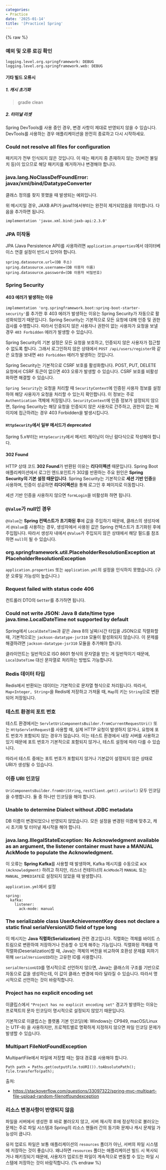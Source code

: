 ```yaml
---
categories:
- Practice
date: '2025-01-14'
title: '[Practice] Spring'
---
```


{% raw %}
### 예외 및 오류 로깅 확인
```
logging.level.org.springframework: DEBUG
logging.level.org.springframework.web: DEBUG
```

#### 기타 빌드 오류시
##### 1. 캐시 초기화
> gradle clean<br>

##### 2. 터미널 리셋
Spring DevTools를 사용 중인 경우, 변경 사항이 제대로 반영되지 않을 수 있습니다. DevTools를 사용하는 경우 애플리케이션을 완전히 종료하고 다시 시작하세요.

### Could not resolve all files for configuration
패키지가 전부 인식되지 않은 것입니다. 이 때는 패키지 중 존재하지 않는 것(버전 불일치 등)이 있으므로 해당 패키지를 제거하거나 변경해야 합니다.

### java.lang.NoClassDefFoundError: javax/xml/bind/DatatypeConverter

클래스 정의를 찾지 못했을 때 발생되는 예외입니다.

위 메시지일 경우, JAXB API가 java11에서부터는 완전히 제거되었음을 의미합니다. 다음을 추가하면 됩니다.
```
implementation 'javax.xml.bind:jaxb-api:2.3.0'
```

### JPA 미작동
JPA (Java Persistence API)를 사용하려면 `application.properties`에서 데이터베이스 연결 설정이 반드시 있어야 합니다.

```
spring.datasource.url=(DB 주소)
spring.datasource.username=(DB 이용자 이름)
spring.datasource.password=(DB 이용자 비밀번호)
```

### Spring Security
#### 403 에러가 발생하는 이유
`implementation 'org.springframework.boot:spring-boot-starter-security'`를 추가한 후 403 에러가 발생하는 이유는 Spring Security가 자동으로 활성화되었기 때문입니다. Spring Security는 기본적으로 모든 요청에 대해 인증 및 권한 검사를 수행합니다. 따라서 인증되지 않은 사용자나 권한이 없는 사용자가 요청을 보낼 경우 `403 Forbidden` 에러가 발생할 수 있습니다.

Spring Security의 기본 설정은 모든 요청을 보호하고, 인증되지 않은 사용자가 접근할 수 없도록 합니다. 그래서 로그인하지 않은 상태에서 `POST /api/users/register`와 같은 요청을 보내면 `403 Forbidden` 에러가 발생하는 것입니다.

Spring Security는 기본적으로 CSRF 보호를 활성화합니다. POST, PUT, DELETE 요청에서 CSRF 토큰이 없으면 403 오류가 발생할 수 있습니다. CSRF 보호를 비활성화하면 해결할 수 있습니다.

`Spring Security`는 요청을 처리할 때 `SecurityContext`에 인증된 사용자 정보를 설정하여 해당 사용자가 요청을 처리할 수 있는지 확인합니다. 이 정보는 주로 `Authentication` 객체에 저장됩니다. `SecurityContext`에 인증 정보가 설정되지 않으면, Spring Security는 해당 요청을 인증되지 않은 사용자로 간주하고, 권한이 없는 페이지에 접근하려는 경우 403 Forbidden을 발생시킵니다.

#### `HttpSecurity`에서 일부 메서드가 deprecated
Spring 5.x부터는 `HttpSecurity`에서 메서드 체이닝이 아닌 람다식으로 작성해야 합니다.

#### 302 Found
HTTP 상태 코드 **302 Found**가 반환된 이유는 **리다이렉션** 때문입니다. Spring Boot 애플리케이션에서 로그인 엔드포인트가 302를 반환하는 주요 원인은 **Spring Security의 기본 설정 때문입니다**. Spring Security는 기본적으로 **세션 기반 인증**을 사용하며, 인증이 성공하면 **리다이렉션**을 통해 로그인 후 페이지로 이동합니다.

세션 기반 인증을 사용하지 않으면 `formLogin`을 비활성화 하면 됩니다.


### `@Value`가 null인 경우
`@Value`는 **Spring 컨텍스트가 초기화된 후**에 값을 주입하기 때문에, 클래스의 생성자에서 `@Value`를 사용하는 경우, 생성자에서 사용된 값은 Spring 컨텍스트가 초기화된 후에 주입됩니다. 따라서 생성자 내에서 `@Value`가 주입되지 않은 상태에서 해당 필드를 참조하면 `null`이 될 수 있습니다.

### org.springframework.util.PlaceholderResolutionException at PlaceholderResolutionException
`application.properties` 또는 `application.yml`의 설정을 인식하지 못했습니다. (구문 오류일 가능성이 높습니다.)

### Request failed with status code 406
컨트롤러 DTO의 `Getter`를 추가하면 됩니다.

### Could not write JSON: Java 8 date/time type java.time.LocalDateTime not supported by default
Spring에서 `LocalDateTime`과 같은 Java 8의 날짜/시간 타입을 JSON으로 직렬화할 때, 기본적으로는 `jackson-datatype-jsr310` 모듈이 활성화되지 않습니다. 이 문제를 해결하려면 `jackson-datatype-jsr310` 모듈을 추가해야 합니다.

클라이언트는 일반적으로 ISO 8601 형식의 문자열을 받는 게 일반적이기 때문에, `LocalDateTime` 대신 문자열로 처리하는 방법도 가능합니다.

### Redis 데이터 타입
Redis에서 반환되는 데이터는 기본적으로 문자열 형식으로 처리됩니다. 따라서, `Map<Integer, String>`을 Redis에 저장하고 가져올 때, `Map`의 키는 `String`으로 변환되어 저장됩니다.

### 테스트 환경의 포트 번호
테스트 환경에서는 `ServletUriComponentsBuilder.fromCurrentRequestUri()` 또는 `HttpServletRequest`를 사용할 때, 실제 HTTP 요청이 발생하지 않거나, 요청에 포트 번호가 포함되지 않는 경우가 많습니다. 이는 테스트 환경에서 내장 서버를 사용하고 있기 때문에 포트 번호가 기본적으로 포함되지 않거나, 테스트 설정에 따라 다를 수 있습니다.

따라서 테스트 중에는 포트 번호가 포함되지 않거나 기본값이 설정되지 않은 상태로 URI가 생성될 수 있습니다.

### 이중 URI 인코딩
`UriComponentsBuilder.fromUriString`, `restClient.get().uri(url)` 모두 인코딩을 수행합니다. 둘 중 하나만 인코딩을 해야 합니다.

### Unable to determine Dialect without JDBC metadata
DB 이름이 변경되었으나 반영되지 않았습니다. 모든 설정을 변경된 이름에 맞추고, 캐시 초기화 및 터미널 재시작을 해야 합니다.

### java.lang.IllegalStateException: No Acknowledgment available as an argument, the listener container must have a MANUAL AckMode to populate the Acknowledgment.
이 오류는 **Spring Kafka**를 사용할 때 발생하며, Kafka 메시지를 수동으로 `ACK (Acknowledgment)` 하려고 하지만, 리스너 컨테이너의 `AckMode`가 `MANUAL` 또는 `MANUAL_IMMEDIATE`로 설정되지 않았을 때 발생합니다.

`application.yml`에서 설정 
```
spring:
  kafka:
    listener:
      ack-mode: manual
```

### The serializable class UserAchievementKey does not declare a static final serialVersionUID field of type long
이 메시지는 **Java 직렬화(Serialization)** 관련 경고입니다. 직렬화는 객체를 바이트 스트림으로 변환하여 저장하거나 전송할 수 있게 해주는 기능입니다. 직렬화된 객체를 역직렬화(Deserialization)할 때, Java는 객체의 버전을 비교하여 호환성 문제를 피하기 위해 `serialVersionUID`라는 고유한 ID를 사용합니다.

`serialVersionUID`를 명시적으로 선언하지 않으면, Java는 클래스의 구조를 기반으로 자동으로 값을 생성하는데, 이 값이 클래스 변경에 따라 달라질 수 있습니다. 따라서 명시적으로 선언하는 것이 바람직합니다.

### Project has no explicit encoding set
이클립스에서 `"Project has no explicit encoding set"` 경고가 발생하는 이유는 프로젝트의 문자 인코딩이 명시적으로 설정되지 않았기 때문입니다.

기본적으로 이클립스는 플랫폼 기본 인코딩(예: Windows는 CP949, macOS/Linux는 UTF-8) 을 사용하지만, 프로젝트별로 명확하게 지정하지 않으면 파일 인코딩 문제가 발생할 수 있습니다.

### Multipart FileNotFoundException
MultipartFile에서 파일에 저장할 때는 절대 경로를 사용해야 합니다.

```
Path path = Paths.get(outputFile.toURI()).toAbsolutePath();
file.transferTo(path);
```

출처:
- https://stackoverflow.com/questions/33097322/spring-mvc-multipart-file-upload-random-filenotfoundexception

### 리소스 변경사항이 반영되지 않음
파일을 서버에서 생성한 후 바로 불러오지 않고, 서버 재시작 후에 정상적으로 불러오는 문제는 주로 파일 시스템과 Spring의 리소스 핸들러 간의 동기화 문제나 캐시 문제일 가능성이 큽니다.

유저 업로드 파일은 보통 애플리케이션의 `resources` 폴더가 아닌, 서버의 파일 시스템에 저장하는 것이 좋습니다. 왜냐하면 `resources` 폴더는 애플리케이션 빌드 시 복사되거나 패키징되기 때문에, 사용자가 업로드한 파일이 계속적으로 변동할 수 있는 파일 시스템에 저장하는 것이 바람직합니다.
{% endraw %}